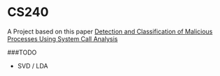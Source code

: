 # CS240

A Project based on this paper [Detection and Classification of Malicious Processes Using System Call Analysis](http://www.datafusionlab.org/sites/default/files/publications/rcanzanese_thesis.pdf)


###TODO
<ul>
<li>SVD / LDA</li>

</ul>
